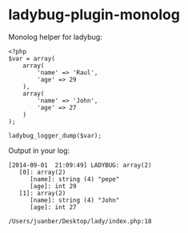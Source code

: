 ladybug-plugin-monolog
======================

Monolog helper for ladybug:

	<?php
	$var = array(
	    array(
	        'name' => 'Raul',
	        'age' => 29
	    ),
	    array(
	        'name' => 'John',
	        'age' => 27
	    )
	);

	ladybug_logger_dump($var);

Output in your log:

	[2014-09-01  21:09:49] LADYBUG: array(2)
	   [0]: array(2)
	      [name]: string (4) "pepe"
	      [age]: int 29
	   [1]: array(2)
	      [name]: string (4) "John"
	      [age]: int 27

	/Users/juanber/Desktop/lady/index.php:18